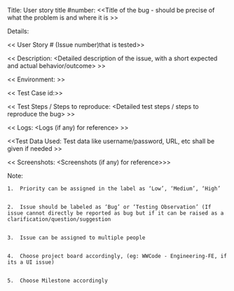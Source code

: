 Title: User story title #number: <<Title of the bug - should be precise of what the problem is and where it is >>
  
  Details:
  
  << User Story # (Issue number)that is tested>>
  
  << Description: <Detailed description of the issue, with a short expected and actual behavior/outcome> >>
  
  << Environment: >>
  
  << Test Case id:>>
  
  << Test Steps / Steps to reproduce: <Detailed test steps / steps to reproduce the bug> >>
  
  << Logs: <Logs (if any) for reference> >>
  
  <<Test Data Used: Test data like username/password, URL, etc shall be given if needed >>
  
  << Screenshots: <Screenshots (if any) for reference>>>
  
Note: 

	1.	Priority can be assigned in the label as ‘Low’, ‘Medium’, ‘High’ 


	2.	Issue should be labeled as ‘Bug’ or ‘Testing Observation’ (If issue cannot directly be reported as bug but if it can be raised as a clarification/question/suggestion 


	3.	Issue can be assigned to multiple people 


	4.	Choose project board accordingly, (eg: WWCode - Engineering-FE, if its a UI issue) 


	5.	Choose Milestone accordingly

  
